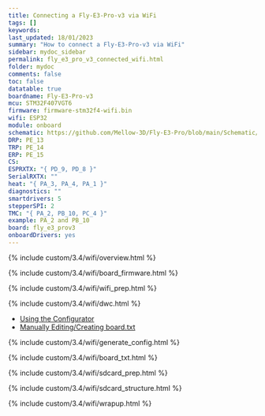```yaml
---
title: Connecting a Fly-E3-Pro-v3 via WiFi
tags: []
keywords: 
last_updated: 18/01/2023
summary: "How to connect a Fly-E3-Pro-v3 via WiFi"
sidebar: mydoc_sidebar
permalink: fly_e3_pro_v3_connected_wifi.html
folder: mydoc
comments: false
toc: false
datatable: true
boardname: Fly-E3-Pro-v3
mcu: STM32F407VGT6
firmware: firmware-stm32f4-wifi.bin
wifi: ESP32
module: onboard
schematic: https://github.com/Mellow-3D/Fly-E3-Pro/blob/main/Schematic/Schematic_E3-PRO.pdf
DRP: PE_13
TRP: PE_14
ERP: PE_15
CS:
ESPRXTX: "{ PD_9, PD_8 }"
SerialRXTX: ""
heat: "{ PA_3, PA_4, PA_1 }"
diagnostics: ""
smartdrivers: 5
stepperSPI: 2
TMC: "{ PA_2, PB_10, PC_4 }"
example: PA_2 and PB_10
board: fly_e3_prov3
onboardDrivers: yes
---
```


{% include custom/3.4/wifi/overview.html %}

{% include custom/3.4/wifi/board_firmware.html %}

{% include custom/3.4/wifi/wifi_prep.html %}

{% include custom/3.4/wifi/dwc.html %}

<ul id="profileTabs" class="nav nav-tabs">
    <li class="active"><a class="noCrossRef" href="#generate" data-toggle="tab">Using the Configurator</a></li>
    <li><a class="noCrossRef" href="#manual" data-toggle="tab">Manually Editing/Creating board.txt</a></li>
</ul>
  <div class="tab-content">
<div role="tabpanel" class="tab-pane active" id="generate" markdown="1">

{% include custom/3.4/wifi/generate_config.html %}

</div>

<div role="tabpanel" class="tab-pane" id="manual" markdown="1">

{% include custom/3.4/wifi/board_txt.html %}

</div>

</div>

{% include custom/3.4/wifi/sdcard_prep.html %}

{% include custom/3.4/wifi/sdcard_structure.html %}

{% include custom/3.4/wifi/wrapup.html %}

